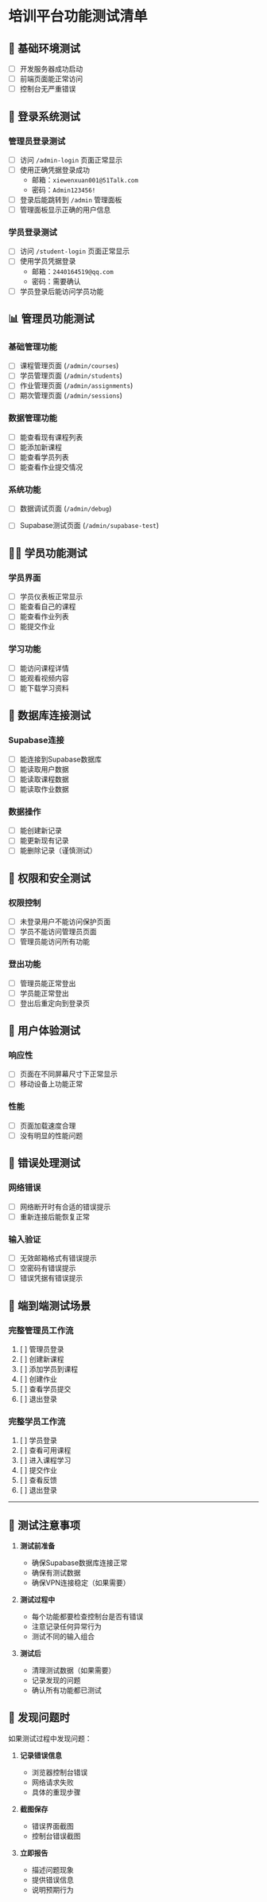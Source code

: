 # 培训平台功能测试清单

## 🚀 基础环境测试
- [ ] 开发服务器成功启动
- [ ] 前端页面能正常访问
- [ ] 控制台无严重错误

## 🔐 登录系统测试

### 管理员登录测试
- [ ] 访问 `/admin-login` 页面正常显示
- [ ] 使用正确凭据登录成功
  - 邮箱：`xiewenxuan001@51Talk.com`
  - 密码：`Admin123456!`
- [ ] 登录后能跳转到 `/admin` 管理面板
- [ ] 管理面板显示正确的用户信息

### 学员登录测试
- [ ] 访问 `/student-login` 页面正常显示
- [ ] 使用学员凭据登录
  - 邮箱：`2440164519@qq.com`
  - 密码：需要确认
- [ ] 学员登录后能访问学员功能

## 📊 管理员功能测试

### 基础管理功能
- [ ] 课程管理页面 (`/admin/courses`)
- [ ] 学员管理页面 (`/admin/students`)  
- [ ] 作业管理页面 (`/admin/assignments`)
- [ ] 期次管理页面 (`/admin/sessions`)

### 数据管理功能
- [ ] 能查看现有课程列表
- [ ] 能添加新课程
- [ ] 能查看学员列表
- [ ] 能查看作业提交情况

### 系统功能
- [ ] 数据调试页面 (`/admin/debug`)
- [ ] Supabase测试页面 (`/admin/supabase-test`)


## 👨‍🎓 学员功能测试

### 学员界面
- [ ] 学员仪表板正常显示
- [ ] 能查看自己的课程
- [ ] 能查看作业列表
- [ ] 能提交作业

### 学习功能
- [ ] 能访问课程详情
- [ ] 能观看视频内容
- [ ] 能下载学习资料

## 💾 数据库连接测试

### Supabase连接
- [ ] 能连接到Supabase数据库
- [ ] 能读取用户数据
- [ ] 能读取课程数据
- [ ] 能读取作业数据

### 数据操作
- [ ] 能创建新记录
- [ ] 能更新现有记录
- [ ] 能删除记录（谨慎测试）

## 🔧 权限和安全测试

### 权限控制
- [ ] 未登录用户不能访问保护页面
- [ ] 学员不能访问管理员页面
- [ ] 管理员能访问所有功能

### 登出功能
- [ ] 管理员能正常登出
- [ ] 学员能正常登出
- [ ] 登出后重定向到登录页

## 📱 用户体验测试

### 响应性
- [ ] 页面在不同屏幕尺寸下正常显示
- [ ] 移动设备上功能正常

### 性能
- [ ] 页面加载速度合理
- [ ] 没有明显的性能问题

## 🐛 错误处理测试

### 网络错误
- [ ] 网络断开时有合适的错误提示
- [ ] 重新连接后能恢复正常

### 输入验证
- [ ] 无效邮箱格式有错误提示
- [ ] 空密码有错误提示
- [ ] 错误凭据有错误提示

## 🔄 端到端测试场景

### 完整管理员工作流
1. [ ] 管理员登录
2. [ ] 创建新课程
3. [ ] 添加学员到课程
4. [ ] 创建作业
5. [ ] 查看学员提交
6. [ ] 退出登录

### 完整学员工作流
1. [ ] 学员登录
2. [ ] 查看可用课程
3. [ ] 进入课程学习
4. [ ] 提交作业
5. [ ] 查看反馈
6. [ ] 退出登录

---

## 📝 测试注意事项

1. **测试前准备**
   - 确保Supabase数据库连接正常
   - 确保有测试数据
   - 确保VPN连接稳定（如果需要）

2. **测试过程中**
   - 每个功能都要检查控制台是否有错误
   - 注意记录任何异常行为
   - 测试不同的输入组合

3. **测试后**
   - 清理测试数据（如果需要）
   - 记录发现的问题
   - 确认所有功能都已测试

## 🚨 发现问题时

如果测试过程中发现问题：

1. **记录错误信息**
   - 浏览器控制台错误
   - 网络请求失败
   - 具体的重现步骤

2. **截图保存**
   - 错误界面截图
   - 控制台错误截图

3. **立即报告**
   - 描述问题现象
   - 提供错误信息
   - 说明预期行为
